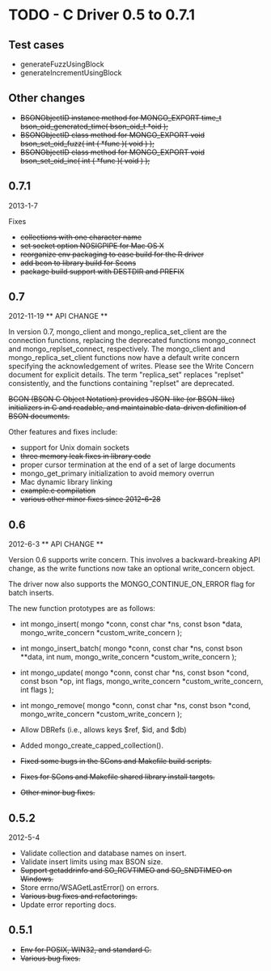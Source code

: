 # TODO - C Driver 0.5 to 0.7.1

## Test cases

 - generateFuzzUsingBlock
 - generateIncrementUsingBlock

## Other changes

 -  ~~BSONObjectID instance method for MONGO_EXPORT time_t bson_oid_generated_time( bson_oid_t *oid );~~
 -  ~~BSONObjectID class method for MONGO_EXPORT void bson_set_oid_fuzz( int ( *func )( void ) );~~
 -  ~~BSONObjectID class method for MONGO_EXPORT void bson_set_oid_inc( int ( *func )( void ) );~~


## 0.7.1
2013-1-7

Fixes

* ~~collections with one character name~~
* ~~set socket option NOSIGPIPE for Mac OS X~~
* ~~reorganize env packaging to ease build for the R driver~~
* ~~add bcon to library build for Scons~~
* ~~package build support with DESTDIR and PREFIX~~

## 0.7
2012-11-19
** API CHANGE **

In version 0.7, mongo_client and mongo_replica_set_client are the connection functions,
replacing the deprecated functions mongo_connect and mongo_replset_connect, respectively.
The mongo_client and mongo_replica_set_client functions now have a default write concern
specifying the acknowledgement of writes.
Please see the Write Concern document for explicit details.
The term "replica_set" replaces "replset" consistently,
and the functions containing "replset" are deprecated.

~~BCON (BSON C Object Notation) provides JSON-like (or BSON-like) initializers
in C and readable, and maintainable data-driven definition of BSON documents.~~

Other features and fixes include:

* support for Unix domain sockets
* ~~three memory leak fixes in library code~~
* proper cursor termination at the end of a set of large documents
* mongo_get_primary initialization to avoid memory overrun
* Mac dynamic library linking
* ~~example.c compilation~~
* ~~various other minor fixes since 2012-6-28~~

## 0.6
2012-6-3
** API CHANGE **

Version 0.6 supports write concern. This involves a backward-breaking
API change, as the write functions now take an optional write_concern
object.

The driver now also supports the MONGO_CONTINUE_ON_ERROR flag for
batch inserts.

The new function prototypes are as follows:

* int mongo_insert( mongo *conn, const char *ns, const bson *data,
      mongo_write_concern *custom_write_concern );

* int mongo_insert_batch( mongo *conn, const char *ns,
    const bson **data, int num, mongo_write_concern *custom_write_concern );

* int mongo_update( mongo *conn, const char *ns, const bson *cond,
    const bson *op, int flags, mongo_write_concern *custom_write_concern,
    int flags );

* int mongo_remove( mongo *conn, const char *ns, const bson *cond,
    mongo_write_concern *custom_write_concern );

* Allow DBRefs (i.e., allows keys $ref, $id, and $db)
* Added mongo_create_capped_collection().
* ~~Fixed some bugs in the SCons and Makefile build scripts.~~
* ~~Fixes for SCons and Makefile shared library install targets.~~
* ~~Other minor bug fixes.~~

## 0.5.2
2012-5-4

* Validate collection and database names on insert.
* Validate insert limits using max BSON size.
* ~~Support getaddrinfo and SO_RCVTIMEO and SO_SNDTIMEO on Windows.~~
* Store errno/WSAGetLastError() on errors.
* ~~Various bug fixes and refactorings.~~
* Update error reporting docs.

## 0.5.1

* ~~Env for POSIX, WIN32, and standard C.~~
* ~~Various bug fixes.~~